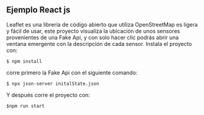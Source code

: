 ## Ejemplo React js

Leaflet es una librería de código abierto que utiliza OpenStreetMap es ligera y fácil de usar, este proyecto visualiza la ubicación de unos sensores provenientes de una Fake Api, y con solo hacer clic podrás abrir una ventana emergente con la descripción de cada sensor. 
Instala el proyecto con:
 
`$ npm install`

corre primero la Fake Api con el siguiente comando:

`$ npx json-server initalState.json`

Y después corre el proyecto con:

`$npm run start`
